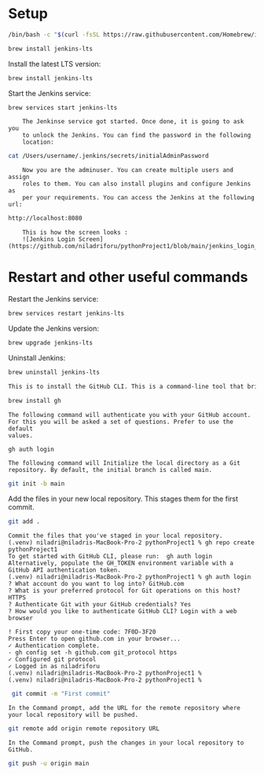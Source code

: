 # Setup


```bash
/bin/bash -c "$(curl -fsSL https://raw.githubusercontent.com/Homebrew/install/HEAD/install.sh)"
```
```bash
brew install jenkins-lts
```

Install the latest LTS version: 
```bash
brew install jenkins-lts
```
Start the Jenkins service: 
```bash
brew services start jenkins-lts
```

        The Jenkinse service got started. Once done, it is going to ask you
        to unlock the Jenkins. You can find the password in the following
        location:
```bash
cat /Users/username/.jenkins/secrets/initialAdminPassword
```
        Now you are the adminuser. You can create multiple users and assign 
        roles to them. You can also install plugins and configure Jenkins as
        per your requirements. You can access the Jenkins at the following url:
```bash
http://localhost:8080
```
        This is how the screen looks : 
        ![Jenkins Login Screen](https://github.com/niladriforu/pythonProject1/blob/main/jenkins_login_screen/jenkins_login_screen.png)

# Restart and other useful commands
Restart the Jenkins service: 
```bash
brew services restart jenkins-lts
```
Update the Jenkins version: 
```bash
brew upgrade jenkins-lts
```
Uninstall Jenkins: 
```bash
brew uninstall jenkins-lts
```
```bash
This is to install the GitHub CLI. This is a command-line tool that brings GitHub to your terminal.
```
```bash
brew install gh
```
    The following command will authenticate you with your GitHub account.
    For this you will be asked a set of questions. Prefer to use the default
    values.
```bash
gh auth login

```
    The following command will Initialize the local directory as a Git repository. By default, the initial branch is called main.

```bash
git init -b main
```
   Add the files in your new local repository. This stages them for the first commit.

```bash
git add .
```

    Commit the files that you've staged in your local repository.
    (.venv) niladri@niladris-MacBook-Pro-2 pythonProject1 % gh repo create pythonProject1
    To get started with GitHub CLI, please run:  gh auth login
    Alternatively, populate the GH_TOKEN environment variable with a GitHub API authentication token.
    (.venv) niladri@niladris-MacBook-Pro-2 pythonProject1 % gh auth login
    ? What account do you want to log into? GitHub.com
    ? What is your preferred protocol for Git operations on this host? HTTPS
    ? Authenticate Git with your GitHub credentials? Yes
    ? How would you like to authenticate GitHub CLI? Login with a web browser
    
    ! First copy your one-time code: 7F0D-3F20
    Press Enter to open github.com in your browser... 
    ✓ Authentication complete.
    - gh config set -h github.com git_protocol https
    ✓ Configured git protocol
    ✓ Logged in as niladriforu
    (.venv) niladri@niladris-MacBook-Pro-2 pythonProject1 % 
    (.venv) niladri@niladris-MacBook-Pro-2 pythonProject1 % 

```bash
 git commit -m "First commit"
```

    In the Command prompt, add the URL for the remote repository where your local repository will be pushed.
```bash
git remote add origin remote repository URL
```

    In the Command prompt, push the changes in your local repository to GitHub.
```bash
git push -u origin main
```


